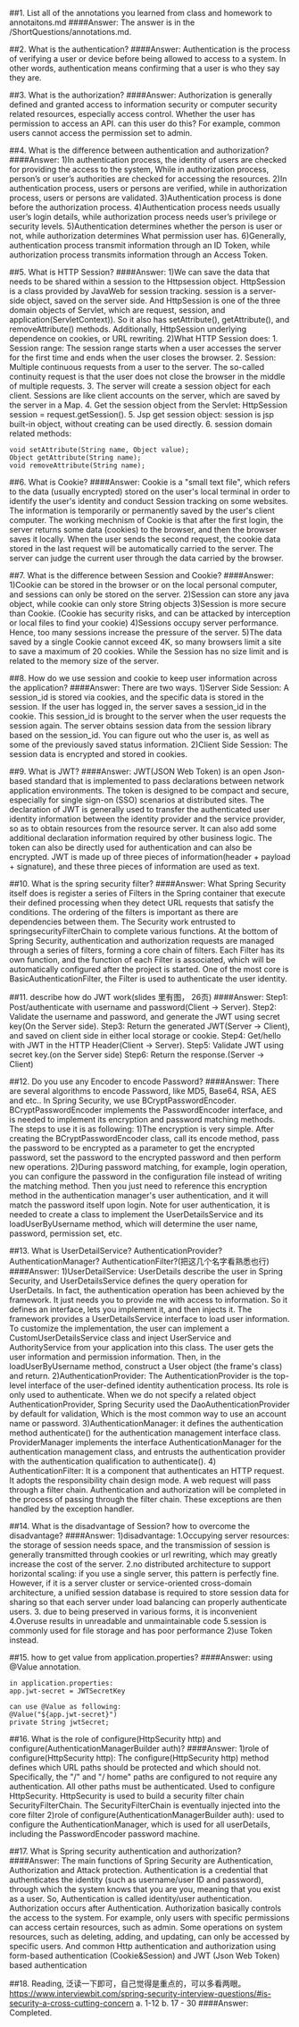 ##1. List all of the annotations you learned from class and homework to annotaitons.md
####Answer:
    The answer is in the /ShortQuestions/annotations.md.

##2. What is the authentication?
####Answer:
    Authentication is the process of verifying a user or device before being allowed to access to a system. 
    In other words, authentication means confirming that a user is who they say they are. 

##3. What is the authorization?
####Answer:
    Authorization is generally defined and granted access to information security or computer security related resources, 
    especially access control. Whether the user has permission to access an API. can this user do this? For example, 
    common users cannot access the permission set to admin.

##4. What is the difference between authentication and authorization?
####Answer:
    1)In authentication process, the identity of users are checked for providing the access to the system, While in authorization 
    process, person’s or user’s authorities are checked for accessing the resources.
    2)In authentication process, users or persons are verified, while in authorization process, users or persons are validated.
    3)Authentication process is done before the authorization process.
    4)Authentication process needs usually user’s login details, while authorization process needs user’s privilege or security levels.
    5)Authentication determines whether the person is user or not, while authorization determines What permission user has.
    6)Generally, authentication process transmit information through an ID Token, while authorization process transmits information through
    an Access Token.

##5. What is HTTP Session?
####Answer:
    1)We can save the data that needs to be shared within a session to the Httpsession object. HttpSession is a class provided 
    by JavaWeb for session tracking. session is a server-side object, saved on the server side. And HttpSession is one of the 
    three domain objects of Servlet, which are request, session, and application(ServletContext)). So it also has setAttribute(), 
    getAttribute(), and removeAttribute() methods. Additionally, HttpSession underlying dependence on cookies, or URL rewriting.
    2)What HTTP Session does:
    1. Session range: The session range starts when a user accesses the server for the first time and ends when the user closes the browser.
    2. Session: Multiple continuous requests from a user to the server. The so-called continuity request is that the user does not close the browser in the middle of multiple requests.
    3. The server will create a session object for each client. Sessions are like client accounts on the server, which are saved by the server in a Map.
    4. Get the session object from the Servlet: HttpSession session = request.getSession().
    5. Jsp get session object: session is jsp built-in object, without creating can be used directly.
    6. session domain related methods:
```
void setAttribute(String name, Object value);
Object getAttribute(String name);
void removeAttribute(String name);
```

##6. What is Cookie?
####Answer:
    Cookie is a "small text file", which refers to the data (usually encrypted) stored on the user's local terminal in order 
    to identify the user's identity and conduct Session tracking on some websites. The information is temporarily or permanently 
    saved by the user's client computer. The working mechnism of Cookie is that after the first login, the server returns 
    some data (cookies) to the browser, and then the browser saves it locally. When the user sends the second request, 
    the cookie data stored in the last request will be automatically carried to the server. The server can judge the current 
    user through the data carried by the browser.

##7. What is the difference between Session and Cookie?
####Answer:
    1)Cookie can be stored in the browser or on the local personal computer, and sessions can only be stored on the server.
    2)Session can store any java object, while cookie can only store String objects
    3)Session is more secure than Cookie. (Cookie has security risks, and can be attacked by interception or local files to find your cookie)
    4)Sessions occupy server performance. Hence, too many sessions increase the pressure of the server.
    5)The data saved by a single Cookie cannot exceed 4K, so many browsers limit a site to save a maximum of 20 cookies. 
    While the Session has no size limit and is related to the memory size of the server.

##8. How do we use session and cookie to keep user information across the  application?
####Answer:
    There are two ways.
    1)Server Side Session: A session_id is stored via cookies, and the specific data is stored in the session. If the user 
    has logged in, the server saves a session_id in the cookie. This session_id is brought to the server when the user 
    requests the session again. The server obtains session data from the session library based on the session_id. You can 
    figure out who the user is, as well as some of the previously saved status information. 
    2)Client Side Session: The session data is encrypted and stored in cookies. 

##9. What is JWT?
####Answer:
    JWT(JSON Web Token) is an open Json-based standard that is implemented to pass declarations between network 
    application environments. The token is designed to be compact and secure, especially for single sign-on (SSO) scenarios 
    at distributed sites. The declaration of JWT is generally used to transfer the authenticated user identity information 
    between the identity provider and the service provider, so as to obtain resources from the resource server. It can also 
    add some additional declaration information required by other business logic. The token can also be directly used for 
    authentication and can also be encrypted. JWT is made up of three pieces of information(header + payload + signature), 
    and these three pieces of information are used as text.

##10. What is the spring security filter?
####Answer:
    What Spring Security itself does is register a series of Filters in the Spring container that execute their defined 
    processing when they detect URL requests that satisfy the conditions. The ordering of the filters is important as there
    are dependencies between them. The Security work entrusted to springsecurityFilterChain to complete various functions. 
    At the bottom of Spring Security, authentication and authorization requests are managed through a series of filters, 
    forming a core chain of filters. Each Filter has its own function, and the function of each Filter is associated, 
    which will be automatically configured after the project is started. One of the most core is BasicAuthenticationFilter,
    the Filter is used to authenticate the user identity.

##11. describe how do JWT work(slides ⾥有图， 26页)
####Answer:
    Step1: Post/authenticate with username and password(Client -> Server).
    Step2: Validate the username and password, and generate the JWT using secret key(On the Server side).
    Step3: Return the generated JWT(Server -> Client), and saved on client side in either local storage or cookie.
    Step4: Get/hello with JWT in the HTTP Header(Client -> Server).
    Step5: Validate JWT using secret key.(on the Server side)
    Step6: Return the response.(Server -> Client)

##12. Do you use any Encoder to encode Password?
####Answer:
    There are several algorithms to encode Password, like MD5, Base64, RSA, AES and etc..
    In Spring Security, we use BCryptPasswordEncoder. BCryptPasswordEncoder implements the PasswordEncoder interface, and 
    is needed to implement its encryption and password matching methods. The steps to use it is as following:
    1)The encryption is very simple. After creating the BCryptPasswordEncoder class, call its encode method, pass the password 
    to be encrypted as a parameter to get the encrypted password, set the password to the encrypted password and then perform 
    new operations.
    2)During password matching, for example, login operation, you can configure the password in the configuration file 
    instead of writing the matching method. Then you just need to reference this encryption method in the authentication 
    manager's user authentication, and it will match the password itself upon login. Note for user authentication, it is needed
    to create a class to implement the UserDetailsService and its loadUserByUsername method, which will determine the user name, 
    password, permission set, etc.

##13. What is UserDetailService? AuthenticationProvider?AuthenticationManager? AuthenticationFilter?(把这⼏个名字看熟悉也⾏)
####Answer:
    1)UserDetailService: UserDetails describe the user in Spring Security, and UserDetailsService defines the query operation 
    for UserDetails. In fact, the authentication operation has been achieved by the framework. It just needs you to provide 
    me with access to information. So it defines an interface, lets you implement it, and then injects it. The framework 
    provides a UserDetailsService interface to load user information. To customize the implementation, the user can implement 
    a CustomUserDetailsService class and inject UserService and AuthorityService from your application into this class. 
    The user gets the user information and permission information. Then, in the loadUserByUsername method, construct a 
    User object (the frame's class) and return.
    2)AuthenticationProvider: The AuthenticationProvider is the top-level interface of the user-defined identity authentication process. 
    Its role is only used to authenticate. When we do not specify a related object AuthenticationProvider, Spring Security used 
    the DaoAuthenticationProvider by default for validation, Which is the most common way to use an account name or password.
    3)AuthenticationManager: it defines the authentication method authenticate() for the authentication management interface class.
    ProviderManager implements the interface AuthenticationManager for the authentication management class, and entrusts the 
    authentication provider with the authentication qualification to authenticate().
    4) AuthenticationFilter: It is a component that authenticates an HTTP request. It adopts the responsibility chain design mode. 
    A web request will pass through a filter chain. Authentication and authorization will be completed in the process of passing 
    through the filter chain. These exceptions are then handled by the exception handler.

##14. What is the disadvantage of Session? how to overcome the disadvantage?
####Answer:
    1)disadvantage: 
    1.Occupying server resources: the storage of session needs space, and the transmission of session is generally transmitted 
    through cookies or url rewriting, which may greatly increase the cost of the server.
    2.no distributed architecture to support horizontal scaling: if you use a single server, this pattern is perfectly fine. 
    However, if it is a server cluster or service-oriented cross-domain architecture, a unified session database is required 
    to store session data for sharing so that each server under load balancing can properly authenticate users.
    3. due to being preserved in various forms, it is inconvenient
    4.Overuse results in unreadable and unmaintainable code
    5.session is commonly used for file storage and has poor performance
    2)use Token instead.

##15. how to get value from application.properties?
####Answer:
    using @Value annotation.
```
in application.properties:
app.jwt-secret = JWTSecretKey

can use @Value as following:
@Value("${app.jwt-secret}")
private String jwtSecret;
```

##16. What is the role of configure(HttpSecurity http) and configure(AuthenticationManagerBuilder auth)?
####Answer:
    1)role of configure(HttpSecurity http): The configure(HttpSecurity http) method defines which URL paths should be 
    protected and which should not. Specifically, the "/" and "/ home" paths are configured to not require any authentication. 
    All other paths must be authenticated. Used to configure HttpSecurity. HttpSecurity is used to build a security filter 
    chain SecurityFilterChain. The SecurityFilterChain is eventually injected into the core filter
    2)role of configure(AuthenticationManagerBuilder auth): used to configure the AuthenticationManager, which is used for 
    all userDetails, including the PasswordEncoder password machine.

##17. What is Spring security authentication and authorization?
####Answer:
    The main functions of Spring Security are Authentication, Authorization and Attack protection. Authentication is a credential that authenticates the identity 
    (such as username/user ID and password), through which the system knows that you are you, meaning that you exist as a user.
    So, Authentication is called identity/user authentication. Authorization occurs after Authentication. Authorization basically 
    controls the access to the system. For example, only users with specific permissions can access certain resources, such as admin. 
    Some operations on system resources, such as deleting, adding, and updating, can only be accessed by specific users.
    And common Http authentication and authorization using form-based authentication (Cookie&Session) and JWT (Json Web Token) based authentication

##18. Reading, 泛读⼀下即可，⾃⼰觉得是重点的，可以多看两眼。https://www.interviewbit.com/spring-security-interview-questions/#is-security-a-cross-cutting-concern
    a. 1-12
    b. 17 - 30
####Answer:
    Completed.
